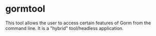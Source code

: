 # gormtool
This tool allows the user to access certain features of Gorm from the command line.  It is a "hybrid" tool/headless application.
